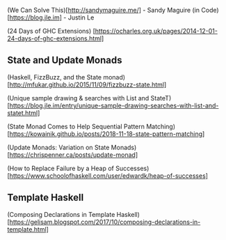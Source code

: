 (We Can Solve This)[http://sandymaguire.me/] - Sandy Maguire
(in Code)[https://blog.jle.im] - Justin Le

(24 Days of GHC Extensions)
[https://ocharles.org.uk/pages/2014-12-01-24-days-of-ghc-extensions.html]

## State and Update Monads

(Haskell, FizzBuzz, and the State monad)[http://mfukar.github.io/2015/11/09/fizzbuzz-state.html]

(Unique sample drawing & searches with List and StateT)[https://blog.jle.im/entry/unique-sample-drawing-searches-with-list-and-statet.html]

(State Monad Comes to Help Sequential Pattern Matching)[https://kowainik.github.io/posts/2018-11-18-state-pattern-matching]

(Update Monads: Variation on State Monads)
[https://chrispenner.ca/posts/update-monad]

(How to Replace Failure by a Heap of Successes)[https://www.schoolofhaskell.com/user/edwardk/heap-of-successes]

## Template Haskell

(Composing Declarations in Template Haskell)[https://gelisam.blogspot.com/2017/10/composing-declarations-in-template.html]

